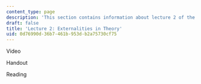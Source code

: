 ```yaml
---
content_type: page
description: 'This section contains information about lecture 2 of the class. '
draft: false
title: 'Lecture 2: Externalities in Theory'
uid: 0d76990d-36b7-461b-953d-b2a75730cf75
---
```

Video

Handout

Reading
